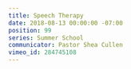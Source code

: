 ```yaml
---
title: Speech Therapy
date: 2018-08-13 00:00:00 -07:00
position: 99
series: Summer School
communicator: Pastor Shea Cullen
vimeo_id: 284745108
---
```


